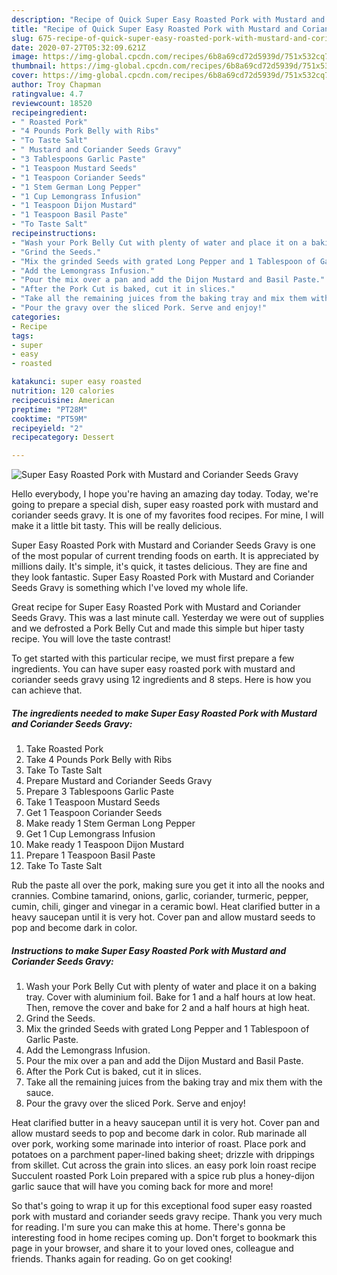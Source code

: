 ```yaml
---
description: "Recipe of Quick Super Easy Roasted Pork with Mustard and Coriander Seeds Gravy"
title: "Recipe of Quick Super Easy Roasted Pork with Mustard and Coriander Seeds Gravy"
slug: 675-recipe-of-quick-super-easy-roasted-pork-with-mustard-and-coriander-seeds-gravy
date: 2020-07-27T05:32:09.621Z
image: https://img-global.cpcdn.com/recipes/6b8a69cd72d5939d/751x532cq70/super-easy-roasted-pork-with-mustard-and-coriander-seeds-gravy-recipe-main-photo.jpg
thumbnail: https://img-global.cpcdn.com/recipes/6b8a69cd72d5939d/751x532cq70/super-easy-roasted-pork-with-mustard-and-coriander-seeds-gravy-recipe-main-photo.jpg
cover: https://img-global.cpcdn.com/recipes/6b8a69cd72d5939d/751x532cq70/super-easy-roasted-pork-with-mustard-and-coriander-seeds-gravy-recipe-main-photo.jpg
author: Troy Chapman
ratingvalue: 4.7
reviewcount: 18520
recipeingredient:
- " Roasted Pork"
- "4 Pounds Pork Belly with Ribs"
- "To Taste Salt"
- " Mustard and Coriander Seeds Gravy"
- "3 Tablespoons Garlic Paste"
- "1 Teaspoon Mustard Seeds"
- "1 Teaspoon Coriander Seeds"
- "1 Stem German Long Pepper"
- "1 Cup Lemongrass Infusion"
- "1 Teaspoon Dijon Mustard"
- "1 Teaspoon Basil Paste"
- "To Taste Salt"
recipeinstructions:
- "Wash your Pork Belly Cut with plenty of water and place it on a baking tray. Cover with aluminium foil. Bake for 1 and a half hours at low heat. Then, remove the cover and bake for 2 and a half hours at high heat."
- "Grind the Seeds."
- "Mix the grinded Seeds with grated Long Pepper and 1 Tablespoon of Garlic Paste."
- "Add the Lemongrass Infusion."
- "Pour the mix over a pan and add the Dijon Mustard and Basil Paste."
- "After the Pork Cut is baked, cut it in slices."
- "Take all the remaining juices from the baking tray and mix them with the sauce."
- "Pour the gravy over the sliced Pork. Serve and enjoy!"
categories:
- Recipe
tags:
- super
- easy
- roasted

katakunci: super easy roasted 
nutrition: 120 calories
recipecuisine: American
preptime: "PT28M"
cooktime: "PT59M"
recipeyield: "2"
recipecategory: Dessert

---
```



![Super Easy Roasted Pork with Mustard and Coriander Seeds Gravy](https://img-global.cpcdn.com/recipes/6b8a69cd72d5939d/751x532cq70/super-easy-roasted-pork-with-mustard-and-coriander-seeds-gravy-recipe-main-photo.jpg)

Hello everybody, I hope you're having an amazing day today. Today, we're going to prepare a special dish, super easy roasted pork with mustard and coriander seeds gravy. It is one of my favorites food recipes. For mine, I will make it a little bit tasty. This will be really delicious.

Super Easy Roasted Pork with Mustard and Coriander Seeds Gravy is one of the most popular of current trending foods on earth. It is appreciated by millions daily. It's simple, it's quick, it tastes delicious. They are fine and they look fantastic. Super Easy Roasted Pork with Mustard and Coriander Seeds Gravy is something which I've loved my whole life.

Great recipe for Super Easy Roasted Pork with Mustard and Coriander Seeds Gravy. This was a last minute call. Yesterday we were out of supplies and we defrosted a Pork Belly Cut and made this simple but hiper tasty recipe. You will love the taste contrast!


To get started with this particular recipe, we must first prepare a few ingredients. You can have super easy roasted pork with mustard and coriander seeds gravy using 12 ingredients and 8 steps. Here is how you can achieve that.

<!--inarticleads1-->

##### The ingredients needed to make Super Easy Roasted Pork with Mustard and Coriander Seeds Gravy:

1. Take  Roasted Pork
1. Take 4 Pounds Pork Belly with Ribs
1. Take To Taste Salt
1. Prepare  Mustard and Coriander Seeds Gravy
1. Prepare 3 Tablespoons Garlic Paste
1. Take 1 Teaspoon Mustard Seeds
1. Get 1 Teaspoon Coriander Seeds
1. Make ready 1 Stem German Long Pepper
1. Get 1 Cup Lemongrass Infusion
1. Make ready 1 Teaspoon Dijon Mustard
1. Prepare 1 Teaspoon Basil Paste
1. Take To Taste Salt


Rub the paste all over the pork, making sure you get it into all the nooks and crannies. Combine tamarind, onions, garlic, coriander, turmeric, pepper, cumin, chili, ginger and vinegar in a ceramic bowl. Heat clarified butter in a heavy saucepan until it is very hot. Cover pan and allow mustard seeds to pop and become dark in color. 

<!--inarticleads2-->

##### Instructions to make Super Easy Roasted Pork with Mustard and Coriander Seeds Gravy:

1. Wash your Pork Belly Cut with plenty of water and place it on a baking tray. Cover with aluminium foil. Bake for 1 and a half hours at low heat. Then, remove the cover and bake for 2 and a half hours at high heat.
1. Grind the Seeds.
1. Mix the grinded Seeds with grated Long Pepper and 1 Tablespoon of Garlic Paste.
1. Add the Lemongrass Infusion.
1. Pour the mix over a pan and add the Dijon Mustard and Basil Paste.
1. After the Pork Cut is baked, cut it in slices.
1. Take all the remaining juices from the baking tray and mix them with the sauce.
1. Pour the gravy over the sliced Pork. Serve and enjoy!


Heat clarified butter in a heavy saucepan until it is very hot. Cover pan and allow mustard seeds to pop and become dark in color. Rub marinade all over pork, working some marinade into interior of roast. Place pork and potatoes on a parchment paper-lined baking sheet; drizzle with drippings from skillet. Cut across the grain into slices. an easy pork loin roast recipe Succulent roasted Pork Loin prepared with a spice rub plus a honey-dijon garlic sauce that will have you coming back for more and more! 

So that's going to wrap it up for this exceptional food super easy roasted pork with mustard and coriander seeds gravy recipe. Thank you very much for reading. I'm sure you can make this at home. There's gonna be interesting food in home recipes coming up. Don't forget to bookmark this page in your browser, and share it to your loved ones, colleague and friends. Thanks again for reading. Go on get cooking!
